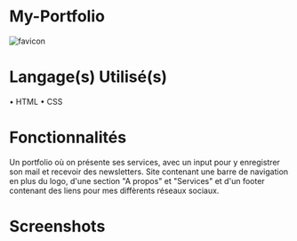 # My-Portfolio
![favicon](https://github.com/metzoo10/My-Portfolio/assets/129201720/d74a1e3b-0796-4db4-a182-69790ffc82ba)
# Langage(s) Utilisé(s)
• HTML
• CSS
# Fonctionnalités
Un portfolio où on présente ses services, avec un input pour y enregistrer son mail et recevoir des newsletters. 
Site contenant une barre de navigation en plus du logo, d'une section "A propos" et "Services" et d'un footer contenant des liens pour mes diffèrents réseaux sociaux.
# Screenshots

